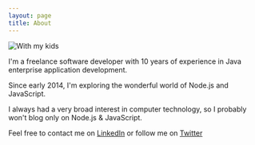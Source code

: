 ```yaml
---
layout: page
title: About
---
```


![With my kids](http://en.gravatar.com/userimage/1518376/11c6db76bdc180db73b99798ad42be30.jpg?size=400 "With my kids")

I'm a freelance software developer with 10 years of experience in Java enterprise application development.

Since early 2014, I'm exploring the wonderful world of Node.js and JavaScript.

I always had a very broad interest in computer technology, so I probably won't blog only on Node.js & JavaScript.

Feel free to contact me on [LinkedIn](https://www.linkedin.com/in/sebastianvansande) or follow me on [Twitter](https://twitter.com/seppevs)
